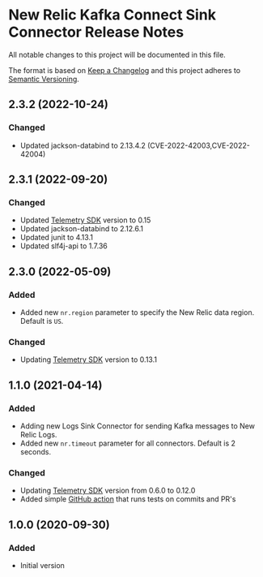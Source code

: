 # New Relic Kafka Connect Sink Connector Release Notes #

All notable changes to this project will be documented in this file.

The format is based on [Keep a Changelog](http://keepachangelog.com/)
and this project adheres to [Semantic Versioning](http://semver.org/).

## 2.3.2 (2022-10-24)
### Changed
 - Updated jackson-databind to 2.13.4.2 (CVE-2022-42003,CVE-2022-42004)

## 2.3.1 (2022-09-20)
### Changed
 - Updated [Telemetry SDK](https://github.com/newrelic/newrelic-telemetry-sdk-java) version to 0.15
 - Updated jackson-databind to 2.12.6.1
 - Updated junit to 4.13.1
 - Updated slf4j-api to 1.7.36

## 2.3.0 (2022-05-09)
### Added
- Added new `nr.region` parameter to specify the New Relic data region. Default is `US`.

### Changed
 - Updating [Telemetry SDK](https://github.com/newrelic/newrelic-telemetry-sdk-java) version to 0.13.1

## 1.1.0 (2021-04-14)
### Added
- Adding new Logs Sink Connector for sending Kafka messages to New Relic Logs.
- Added new `nr.timeout` parameter for all connectors. Default is 2 seconds.

### Changed
 - Updating [Telemetry SDK](https://github.com/newrelic/newrelic-telemetry-sdk-java) version from 0.6.0 to 0.12.0
 - Added simple [GitHub action](https://github.com/newrelic/kafka-connect-newrelic/actions) that runs tests on commits and PR's

## 1.0.0 (2020-09-30)
### Added
- Initial version
